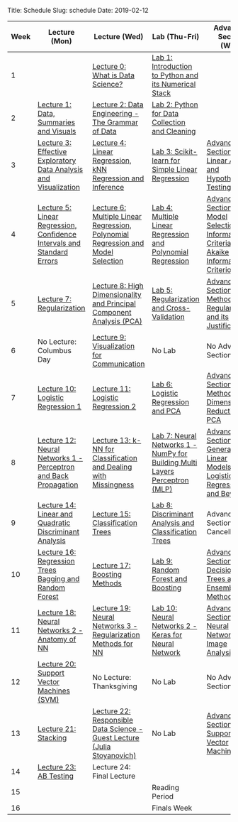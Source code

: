 Title: Schedule
Slug: schedule
Date: 2019-02-12


|Week|Lecture (Mon)|Lecture (Wed)|Lab (Thu-Fri)|Advanced Section (Wed)|Assignment (R:Released Tue - D:Due Wed)|
|-----|-----|-----|-----|-----|-----|
|1|[]({filename}/lectures/lecture4/data/README.md)|[Lecture 0: What is Data Science?]({filename}/lectures/lecture0/index.md)|[Lab 1: Introduction to Python and its Numerical Stack]({filename}/labs/lab1/index.md)|[]({filename}/lectures/lecture4/data/README.md)|R:HW0|[]({filename}/lectures/lecture4/data/README.md)|
|2|[Lecture 1: Data, Summaries and Visuals]({filename}/lectures/lecture1/index.md)|[Lecture 2: Data Engineering - The Grammar of Data]({filename}/lectures/lecture2/index.md)|[Lab 2: Python for Data Collection and Cleaning]({filename}/labs/lab2/index.md)|[]({filename}/lectures/lecture4/data/README.md)|R:HW1 - D:HW0|[]({filename}/lectures/lecture4/data/README.md)|
|3|[Lecture 3: Effective Exploratory Data Analysis and Visualization]({filename}/lectures/lecture3/index.md)|[Lecture 4: Linear Regression, kNN Regression and Inference]({filename}/lectures/lecture4/index.md)|[Lab 3: Scikit-learn for Simple Linear Regression]({filename}/labs/lab3/index.md)|[Advanced Section 1: Linear Algebra and Hypothesis Testing]({filename}/a-sections/a-sec1/index.md)|R:HW2 - D:HW1|[]({filename}/lectures/lecture4/data/README.md)|
|4|[Lecture 5: Linear Regression, Confidence Intervals and Standard Errors]({filename}/lectures/lecture5/index.md)|[Lecture 6: Multiple Linear Regression, Polynomial Regression and Model Selection]({filename}/lectures/lecture6/index.md)|[Lab 4: Multiple Linear Regression and Polynomial Regression]({filename}/labs/lab4/index.md)|[Advanced Section 2: Model Selection and Information Criteria - Akaike Information Criterion (AIC)]({filename}/a-sections/a-sec2/index.md)|R:HW3 - D:HW2|[]({filename}/lectures/lecture4/data/README.md)|
|5|[Lecture 7: Regularization]({filename}/lectures/lecture7/index.md)|[Lecture 8:  High Dimensionality and Principal Component Analysis (PCA)]({filename}/lectures/lecture8/index.md)|[Lab 5: Regularization and Cross-Validation]({filename}/labs/lab5/index.md)|[Advanced Section 3: Methods of Regularization and its Justifications]({filename}/a-sections/a-sec3/index.md)|R:HW4(individual) D:HW3|[]({filename}/lectures/lecture4/data/README.md)|
|6|No Lecture: Columbus Day|[Lecture 9: Visualization for Communication]({filename}/lectures/lecture9/index.md)|No Lab|No Advanced Section|No Assignment|[]({filename}/lectures/lecture4/data/README.md)|
|7|[Lecture 10: Logistic Regression 1]({filename}/lectures/lecture10/index.md)|[Lecture 11: Logistic Regression 2]({filename}/lectures/lecture11/index.md)|[Lab 6: Logistic Regression and PCA]({filename}/labs/lab6/index.md)|[Advanced Section 4: Methods of Dimensionality Reduction - PCA]({filename}/a-sections/a-sec4/index.md)|R:HW5 - D:HW4|[]({filename}/lectures/lecture4/data/README.md)|
|8|[Lecture 12:  Neural Networks 1 - Perceptron and Back Propagation]({filename}/lectures/lecture12/index.md)|[Lecture 13: k-NN for Classification and Dealing with Missingness]({filename}/lectures/lecture13/index.md)|[Lab 7: Neural Networks 1 - NumPy for Building Multi Layers Perceptron (MLP)]({filename}/labs/lab7/index.md)|[Advanced Section 5: Generalized Linear Models, Logistic Regression and Beyond]({filename}/a-sections/a-sec5/index.md)|R:HW6 - D:HW5|[]({filename}/lectures/lecture4/data/README.md)|
|9|[Lecture 14: Linear and Quadratic Discriminant Analysis]({filename}/lectures/lecture14/index.md)|[Lecture 15: Classification Trees]({filename}/lectures/lecture15/index.md)|[Lab 8: Discriminant Analysis and Classification Trees]({filename}/labs/lab8/index.md)|Advanced Section 6: Cancelled|R:HW7 - D:HW6|[]({filename}/lectures/lecture4/data/README.md)|
|10|[Lecture 16: Regression Trees Bagging and Random Forest]({filename}/lectures/lecture16/index.md)|[Lecture 17: Boosting Methods]({filename}/lectures/lecture17/index.md)|[Lab 9: Random Forest and Boosting]({filename}/labs/lab9/index.md)|[Advanced Section 7: Decision Trees and Ensemble Methods]({filename}/a-sections/a-sec7/index.md)|R:HW8 - D:HW7|[]({filename}/lectures/lecture4/data/README.md)|
|11|[Lecture 18: Neural Networks 2 - Anatomy of NN]({filename}/lectures/lecture18/index.md)|[Lecture 19: Neural Networks 3 - Regularization Methods for NN]({filename}/lectures/lecture19/index.md)|[Lab 10: Neural Networks 2 - Keras for Neural Network]({filename}/labs/lab10/index.md)|[Advanced Section 8: Neural Networks for Image Analysis]({filename}/a-sections/a-sec8/index.md)|R:HW9(individual) D:HW8|[]({filename}/lectures/lecture4/data/README.md)|
|12|[Lecture 20: Support Vector Machines (SVM)]({filename}/lectures/lecture20/index.md)|No Lecture: Thanksgiving|No Lab|No Advanced Section|No Assignment|[]({filename}/lectures/lecture4/data/README.md)|
|13|[Lecture 21: Stacking]({filename}/lectures/lecture21/index.md)|[Lecture 22: Responsible Data Science - Guest Lecture (Julia Stoyanovich)]({filename}/lectures/lecture22/index.md)|No Lab|[Advanced Section 9: Support Vector Machines]({filename}/a-sections/a-sec9/index.md)|D:HW9|[]({filename}/lectures/lecture4/data/README.md)|
|14|[Lecture 23: AB Testing]({filename}/lectures/lecture23/index.md)|Lecture 24: Final Lecture|[]({filename}/lectures/lecture4/data/README.md)|[]({filename}/lectures/lecture4/data/README.md)|[]({filename}/lectures/lecture4/data/README.md)|
|15|[]({filename}/lectures/lecture4/data/README.md)|[]({filename}/lectures/lecture4/data/README.md)|Reading Period|[]({filename}/lectures/lecture4/data/README.md)|[]({filename}/lectures/lecture4/data/README.md)|
|16|[]({filename}/lectures/lecture4/data/README.md)|[]({filename}/lectures/lecture4/data/README.md)|Finals Week|[]({filename}/lectures/lecture4/data/README.md)|[]({filename}/lectures/lecture4/data/README.md)|

